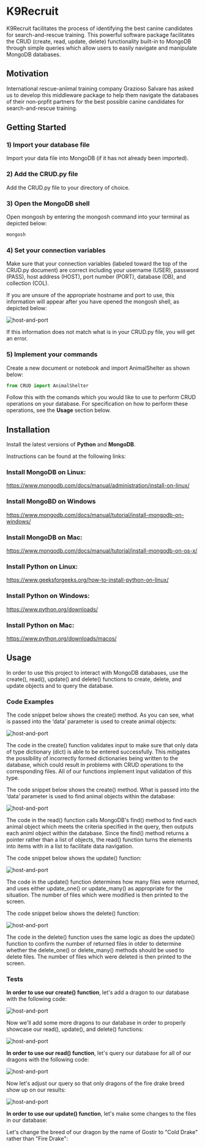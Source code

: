 # K9Recruit

K9Recruit facilitates the process of identifying the best
canine candidates for search-and-rescue training.  This powerful 
software package facilitates the CRUD (create, read, update, delete)
functionality built-in to MongoDB through simple queries which allow 
users to easily navigate and manipulate MongoDB databases. 

## Motivation

International rescue-aniimal training company Grazioso Salvare has 
asked us to develop  this middleware package to help them navigate 
the databases of their non-prpfit partners for the best possible 
canine candidates for search-and-rescue training. 

## Getting Started 

### **1)** Import your database file 

Import your data file into MongoDB (if it has not already been imported).  


### **2)** Add the CRUD.py file 

Add the CRUD.py file to your directory of choice.  


### **3)** Open the MongoDB shell

Open mongosh by entering the mongosh command into your terminal as depicted below:

```bash
mongosh
```

### **4)** Set your connection variables

Make sure that your connection variables (labeled toward the top of the CRUD.py document) are correct including your username (USER), password (PASS), host address (HOST), port number (PORT), database (DB), and collection (COL).

If you are unsure of the appropriate hostname and port to use,
this information will appear after you have opened the mongosh shell,
as depicted below: 

![host-and-port](images/2-host-and-port.png)

If this information does not match what is in your CRUD.py file, 
you will get an error.  


### **5)** Implement your commands

Create a new document or notebook and import AnimalShelter as shown 
below:

```python
from CRUD import AnimalShelter
```

Follow this with the comands which you would like to use to perform CRUD operations on your database.  For specification on how to perform these operations, see the **Usage** section below.


## Installation

Install the latest versions of **Python** and **MongoDB**.

Instructions can be found at the following links:

### Install MongoDB on Linux: 

https://www.mongodb.com/docs/manual/administration/install-on-linux/

### Install MongoBD on Windows

https://www.mongodb.com/docs/manual/tutorial/install-mongodb-on-windows/

### Install MongoDB on Mac:

https://www.mongodb.com/docs/manual/tutorial/install-mongodb-on-os-x/

### Install Python on Linux:

https://www.geeksforgeeks.org/how-to-install-python-on-linux/ 

### Install Python on Windows: 

https://www.python.org/downloads/

### Install Python on Mac: 

https://www.python.org/downloads/macos/ 


## Usage

In order to use this project to interact with MongoDB databases, use the create(), read(), update() and delete() functions to create, delete, and update objects and to query the database. 

### Code Examples

The code snippet below shows the create() method.  As you can see, what is passed into the ‘data’ parameter is used to create animal objects: 

![host-and-port](images/3-create-function.png)

The code in the create() function validates input to make sure that only data of type dictionary (dict) is able to be entered successfully.  This mitigates the possibility of incorrectly formed dictionaries being written to the database, which could result in problems with CRUD operations to the corresponding files.  All of our functions implement input validation of this type.

The code snippet below shows the create() method.  What is passed into the ‘data’ parameter is used to find animal objects within the database: 

![host-and-port](images/4-read-function.png)

The code in the read() function calls MongoDB's find() method to find each animal object which meets the criteria specified in the query, then outputs each animl object within the database.  Since the find() method returns a pointer rather than a list of objects, the read() function turns the elements into items with in a list to facilitate data navigation.

The code snippet below shows the update() function: 

![host-and-port](images/5-update-function.png)

The code in the update() function determines how many files were returned, and uses either update_one() or update_many() as appropriate for the situation.  The number of files which were modified is then printed to the screen.

The code snippet below shows the delete() function:

![host-and-port](images/6-delete-function.png)

The code in the delete() function uses the same logic as does the update() function to confirm the number of returned files in otder to determine whether the delete_one() or delete_many() methods should be used to delete files.  The number of files which were deleted is then printed to the screen.

### Tests

**In order to use our create() function**, let's add a dragon to our database with the following code:

![host-and-port](images/7-create-dragon.png)

Now we'll add some more dragons to our database in order to properly showcase our read(), update(), and delete() functions: 

![host-and-port](images/8-create-dragons.png)

**In order to use our read() function**, let's query our database for all of our dragons with the following code: 

![host-and-port](images/9-read-dragons.png)

Now let's adjust our query so that only dragons of the fire drake breed show up on our results: 

![host-and-port](images/10-read-fire-drakes.png)

**In order to use our update() function**, let's make some changes to the files in our database:

Let's change the breed of our dragon by the name of Gostir to "Cold Drake" rather than "Fire Drake":





